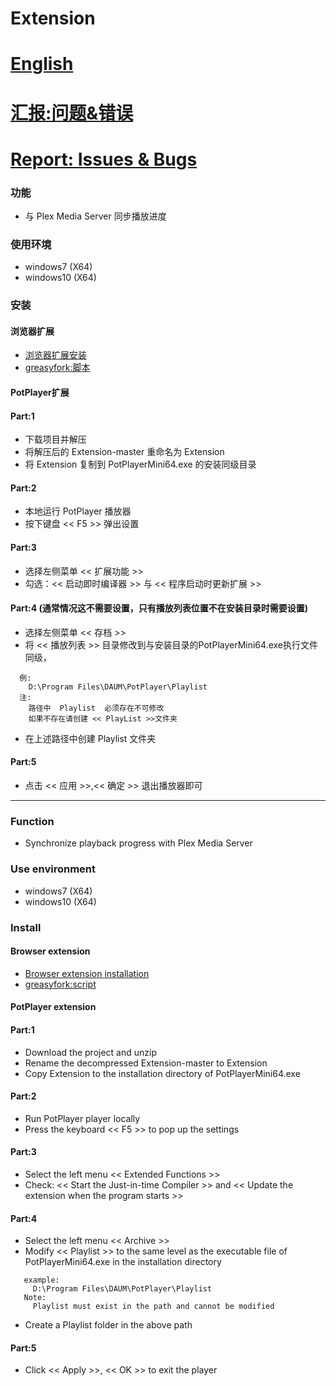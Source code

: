 # Extension

# [English](#Function) 
# [汇报:问题&错误](https://github.com/Plex-External-Player-PotPlayer/Extension/issues)
# [Report: Issues & Bugs](https://github.com/Plex-External-Player-PotPlayer/Extension/issues)

### <a id="功能">功能</a>
- 与 Plex Media Server 同步播放进度
### 使用环境
- windows7  (X64)
- windows10 (X64)
### 安装
#### 浏览器扩展
- [浏览器扩展安装](https://www.tampermonkey.net/)
- [greasyfork:脚本](https://greasyfork.org/zh-CN/scripts/430099-plex-external-player-potplayer)

#### PotPlayer扩展
#### Part:1
- 下载项目并解压
- 将解压后的 Extension-master 重命名为 Extension
- 将 Extension 复制到 PotPlayerMini64.exe 的安装同级目录
#### Part:2
- 本地运行 PotPlayer 播放器
- 按下键盘 << F5 >> 弹出设置
#### Part:3
- 选择左侧菜单 << 扩展功能 >>
- 勾选：<< 启动即时编译器 >> 与 << 程序启动时更新扩展 >>
#### Part:4 (通常情况这不需要设置，只有播放列表位置不在安装目录时需要设置)
- 选择左侧菜单 << 存档 >>
- 将 << 播放列表 >> 目录修改到与安装目录的PotPlayerMini64.exe执行文件同级，
```
  例: 
    D:\Program Files\DAUM\PotPlayer\Playlist
  注:
    路径中  Playlist  必须存在不可修改
    如果不存在请创建 << PlayList >>文件夹
```
- 在上述路径中创建 Playlist 文件夹
#### Part:5
- 点击 << 应用 >>,<< 确定 >> 退出播放器即可


***


### <a id="Function">Function</a>
- Synchronize playback progress with Plex Media Server
### Use environment
- windows7 (X64)
- windows10 (X64)
### Install
#### Browser extension
- [Browser extension installation](https://www.tampermonkey.net/)
- [greasyfork:script](https://greasyfork.org/zh-CN/scripts/430099-plex-external-player-potplayer)

#### PotPlayer extension
#### Part:1
- Download the project and unzip
- Rename the decompressed Extension-master to Extension
- Copy Extension to the installation directory of PotPlayerMini64.exe
#### Part:2
- Run PotPlayer player locally
- Press the keyboard << F5 >> to pop up the settings
#### Part:3
- Select the left menu << Extended Functions >>
- Check: << Start the Just-in-time Compiler >> and << Update the extension when the program starts >>
#### Part:4
- Select the left menu << Archive >>
- Modify << Playlist >> to the same level as the executable file of PotPlayerMini64.exe in the installation directory
```
   example: 
     D:\Program Files\DAUM\PotPlayer\Playlist
   Note:
     Playlist must exist in the path and cannot be modified
```
- Create a Playlist folder in the above path
#### Part:5
- Click << Apply >>, << OK >> to exit the player
